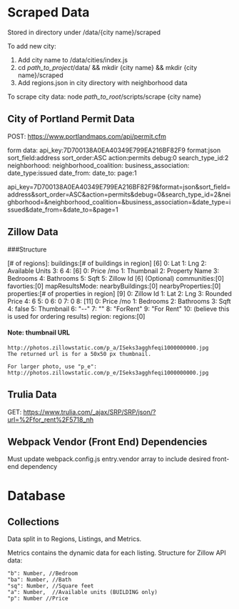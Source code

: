 # Scraped Data

Stored in directory under /data/{city name}/scraped

To add new city:
1. Add city name to /data/cities/index.js
2. cd *path_to_project*/data/ && mkdir {city name} && mkdir {city name}/scraped
3. Add regions.json in city directory with neighborhood data

To scrape city data:
node *path_to_root*/scripts/scrape {city name}

## City of Portland Permit Data

POST: https://www.portlandmaps.com/api/permit.cfm

form data: 
api_key:7D700138A0EA40349E799EA216BF82F9
format:json
sort_field:address
sort_order:ASC
action:permits
debug:0
search_type_id:2
neighborhood:
neighborhood_coalition:
business_association:
date_type:issued
date_from:
date_to:
page:1

api_key=7D700138A0EA40349E799EA216BF82F9&format=json&sort_field=address&sort_order=ASC&action=permits&debug=0&search_type_id=2&neighborhood=&neighborhood_coalition=&business_association=&date_type=issued&date_from=&date_to=&page=1

## Zillow Data

###Structure

<Array>[# of regions]:
    <Object>
        buildings:<Array>[# of buildings in region]
            <Array>[6]
                0: Lat <Int>
                1: Lng <Signed Long Int>
                2: Available Units <Int>
                3: 6 <Int>
                4: <Array>[6]
                    0: Price /mo <String>
                    1: Thumbnail <String>
                    2: Property Name <String>
                    3: Bedrooms <Int>
                    4: Bathrooms <Int>
                    5: Sqft <Int>
                5: Zillow Id <String>[6]  (Optional)
        communities:<Array>[0]
        favorties:<Array>[0]
        mapResultsMode:<String>
        nearbyBuildings:<Array>[0]
        nearbyProperties:<Array>[0]
        properties:<Array>[# of properties in region]
            <Array>[9]
                0: Zillow Id <Long Int>
                1: Lat <Int>
                2: Lng <Signed Long Int>
                3: Rounded Price <String>
                4: 6 <Int>
                5: 0 <Int>
                6: 0 <Int>
                7: 0 <Int>
                8: <Array>[11]
                    0: Price /mo <String>
                    1: Bedrooms <Int>
                    2: Bathrooms <Int>
                    3: Sqft <Int>
                    4: false <Boolean>
                    5: Thumbnail <String>
                    6: "--" <String>
                    7: "" <String>
                    8: "ForRent" <String>
                    9: "For Rent" <String>
                    10: <Int> (believe this is used for ordering results)
        region:<Object>
        regions:<Array>[0]

#### Note: thumbnail URL
    http://photos.zillowstatic.com/p_a/ISeks3agghfeqi1000000000.jpg
    The returned url is for a 50x50 px thumbnail. 

    For larger photo, use "p_e":
    http://photos.zillowstatic.com/p_e/ISeks3agghfeqi1000000000.jpg


## Trulia Data

GET: https://www.trulia.com/_ajax/SRP/SRP/json/?url=%2Ffor_rent%2F5718_nh

## Webpack Vendor (Front End) Dependencies

Must update webpack.config.js 
entry.vendor array to include desired front-end dependency

# Database

## Collections

Data split in to Regions, Listings, and Metrics.

Metrics contains the dynamic data for each listing. Structure for Zillow API data:

    "b": Number, //Bedroom
    "ba": Number, //Bath
    "sq": Number, //Square feet
    "a": Number,  //Available units (BUILDING only)
    "p": Number //Price

